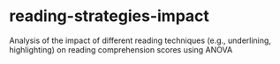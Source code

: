 # reading-strategies-impact
Analysis of the impact of different reading techniques (e.g., underlining, highlighting) on reading comprehension scores using ANOVA
